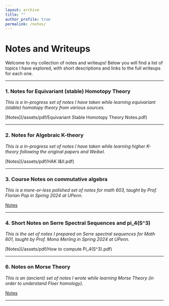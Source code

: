 ```yaml
---
layout: archive
title: ""
author_profile: true
permalink: /notes/
---
```



# Notes and Writeups

Welcome to my collection of notes and writeups! Below you will find a list of topics I have explored, with short descriptions and links to the full writeups for each one.

---


### 1. **Notes for Equivariant (stable) Homotopy Theory**

*This is a in-progress set of notes I have taken while learning equivariant (stable) homotopy theory from various sources.*

[Notes](/assets/pdf/Equivariant Stable Homotopy Theory Notes.pdf)

---

### 2. **Notes for Algebraic K-theory**

*This is a in-progress set of notes I have taken while learning higher K-theory following the original papers and Weibel.*

[Notes](/assets/pdf/HAK I&II.pdf)

---

### 3. **Course Notes on commutative algebra**

*This is a more-or-less polished set of notes for math 603, taught by Prof. Florian Pop in Spring 2024 at UPenn.*

[Notes](/assets/pdf/603.pdf)

---

### 4. **Short Notes on Serre Spectral Sequences and pi_4(S^3)**

*This is the set of notes I prepared on Serre spectral sequences for Math 601, taught by Prof. Mona Merling in Spring 2024 at UPenn.*

[Notes](/assets/pdf/How to compute Pi_4(S^3).pdf)

---

### 6. **Notes on Morse Theory**

*This is an (ancient) set of notes I wrote while learning Morse Theory (in order to understand Floer homology).*

[Notes](/assets/pdf/Morse_Theory.pdf)

---



